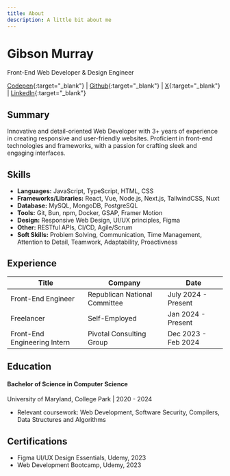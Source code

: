```yaml
---
title: About
description: A little bit about me
---
```


# Gibson Murray

Front-End Web Developer & Design Engineer

[Codepen](https://codepen.io/gibsonmurray){:target="\_blank"} | [Github](https://github.com/gibsonmurray){:target="\_blank"} | [X](https://x.com/gibsonsmurray){:target="\_blank"} | [LinkedIn](https://linkedin.com/in/gibsonmurray){:target="\_blank"}

## Summary

Innovative and detail-oriented Web Developer with 3+ years of experience in creating responsive and user-friendly websites. Proficient in front-end technologies and frameworks, with a passion for crafting sleek and engaging interfaces.

## Skills

-   **Languages:** JavaScript, TypeScript, HTML, CSS
-   **Frameworks/Libraries:** React, Vue, Node.js, Next.js, TailwindCSS, Nuxt
-   **Database:** MySQL, MongoDB, PostgreSQL
-   **Tools:** Git, Bun, npm, Docker, GSAP, Framer Motion
-   **Design:** Responsive Web Design, UI/UX principles, Figma
-   **Other:** RESTful APIs, CI/CD, Agile/Scrum
-   **Soft Skills:** Problem Solving, Communication, Time Management, Attention to Detail, Teamwork, Adaptability, Proactivness

## Experience

| Title | Company | Date |
| --- | --- | --- |
| Front-End Engineer | Republican National Committee | July 2024 - Present |
| Freelancer | Self-Employed | Jan 2024 - Present |
| Front-End Engineering Intern | Pivotal Consulting Group | Dec 2023 - Feb 2024 |


## Education

#### Bachelor of Science in Computer Science

University of Maryland, College Park | 2020 - 2024

-   Relevant coursework: Web Development, Software Security, Compilers, Data Structures and Algorithms

## Certifications

-   Figma UI/UX Design Essentials, Udemy, 2023
-   Web Development Bootcamp, Udemy, 2023
